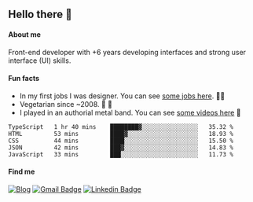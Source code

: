 ## Hello there 🤘

#### About me

Front-end developer with +6 years developing interfaces and strong user interface (UI) skills.

#### Fun facts

- In my first jobs I was designer. You can see [some jobs here](https://www.behance.net/edermunhoz1384). 👨‍💻
- Vegetarian since ~2008. 🌱 🍄
- I played in an authorial metal band. You can see [some videos here](https://www.youtube.com/watch?v=73xqyuybYWc&ab_channel=OrckOut) 🎸

<!--START_SECTION:waka-->
```text
TypeScript   1 hr 40 mins    ████████▓░░░░░░░░░░░░░░░░   35.32 % 
HTML         53 mins         ████▓░░░░░░░░░░░░░░░░░░░░   18.93 % 
CSS          44 mins         ████░░░░░░░░░░░░░░░░░░░░░   15.50 % 
JSON         42 mins         ███▓░░░░░░░░░░░░░░░░░░░░░   14.83 % 
JavaScript   33 mins         ███░░░░░░░░░░░░░░░░░░░░░░   11.73 % 
```
<!--END_SECTION:waka-->

#### Find me

[![Blog](https://img.shields.io/badge/blog-https%3A%2F%2Federmunhozsantos.com%2F-orange)](https://edermunhozsantos.netlify.app/)
[![Gmail Badge](https://img.shields.io/badge/-edermunhozsantos@gmail.com-c14438?style=flat-square&logo=Gmail&logoColor=white&link=mailto:edermunhozsantos@gmail.com)](mailto:edermunhozsantos@gmail.com)
[![Linkedin Badge](https://img.shields.io/badge/-LinkedIn-blue?style=flat-square&logo=Linkedin&logoColor=white&link=eder-munhoz-dos-santos-52965b66)](https://www.linkedin.com/in/eder-munhoz-dos-santos-52965b66)
